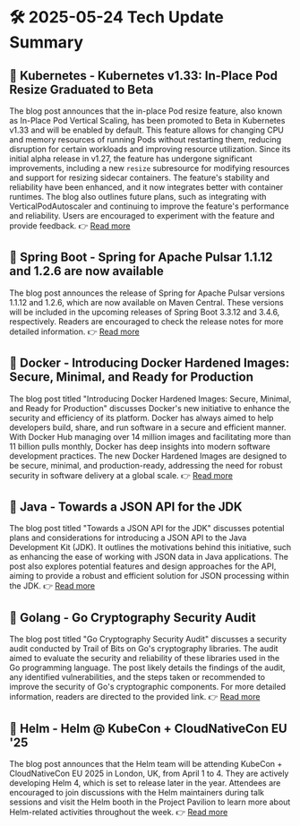 # 🛠️ 2025-05-24 Tech Update Summary

## 🔹 Kubernetes - Kubernetes v1.33: In-Place Pod Resize Graduated to Beta
The blog post announces that the in-place Pod resize feature, also known as In-Place Pod Vertical Scaling, has been promoted to Beta in Kubernetes v1.33 and will be enabled by default. This feature allows for changing CPU and memory resources of running Pods without restarting them, reducing disruption for certain workloads and improving resource utilization. Since its initial alpha release in v1.27, the feature has undergone significant improvements, including a new `resize` subresource for modifying resources and support for resizing sidecar containers. The feature's stability and reliability have been enhanced, and it now integrates better with container runtimes. The blog also outlines future plans, such as integrating with VerticalPodAutoscaler and continuing to improve the feature's performance and reliability. Users are encouraged to experiment with the feature and provide feedback.
👉 [Read more](https://kubernetes.io/blog/2025/05/16/kubernetes-v1-33-in-place-pod-resize-beta/)

## 🔹 Spring Boot - Spring for Apache Pulsar 1.1.12 and 1.2.6 are now available
The blog post announces the release of Spring for Apache Pulsar versions 1.1.12 and 1.2.6, which are now available on Maven Central. These versions will be included in the upcoming releases of Spring Boot 3.3.12 and 3.4.6, respectively. Readers are encouraged to check the release notes for more detailed information.
👉 [Read more](https://spring.io/blog/2025/05/24/spring-for-apache-pulsar-1-1-12-and-1-2-6-are-now-available)

## 🔹 Docker - Introducing Docker Hardened Images: Secure, Minimal, and Ready for Production
The blog post titled "Introducing Docker Hardened Images: Secure, Minimal, and Ready for Production" discusses Docker's new initiative to enhance the security and efficiency of its platform. Docker has always aimed to help developers build, share, and run software in a secure and efficient manner. With Docker Hub managing over 14 million images and facilitating more than 11 billion pulls monthly, Docker has deep insights into modern software development practices. The new Docker Hardened Images are designed to be secure, minimal, and production-ready, addressing the need for robust security in software delivery at a global scale.
👉 [Read more](https://www.docker.com/blog/introducing-docker-hardened-images/)

## 🔹 Java - Towards a JSON API for the JDK
The blog post titled "Towards a JSON API for the JDK" discusses potential plans and considerations for introducing a JSON API to the Java Development Kit (JDK). It outlines the motivations behind this initiative, such as enhancing the ease of working with JSON data in Java applications. The post also explores potential features and design approaches for the API, aiming to provide a robust and efficient solution for JSON processing within the JDK.
👉 [Read more](https://inside.java/2025/05/20/json-api-jdk/)

## 🔹 Golang - Go Cryptography Security Audit
The blog post titled "Go Cryptography Security Audit" discusses a security audit conducted by Trail of Bits on Go's cryptography libraries. The audit aimed to evaluate the security and reliability of these libraries used in the Go programming language. The post likely details the findings of the audit, any identified vulnerabilities, and the steps taken or recommended to improve the security of Go's cryptographic components. For more detailed information, readers are directed to the provided link.
👉 [Read more](https://go.dev/blog/tob-crypto-audit)

## 🔹 Helm - Helm @ KubeCon + CloudNativeCon EU '25
The blog post announces that the Helm team will be attending KubeCon + CloudNativeCon EU 2025 in London, UK, from April 1 to 4. They are actively developing Helm 4, which is set to release later in the year. Attendees are encouraged to join discussions with the Helm maintainers during talk sessions and visit the Helm booth in the Project Pavilion to learn more about Helm-related activities throughout the week.
👉 [Read more](https://helm.sh/blog/helm-at-kubecon-eu-25/)

